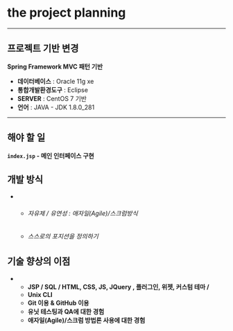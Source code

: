 # the project planning

---

## 프로젝트 기반 변경

**Spring Framework MVC 패턴 기반** 

- **데이터베이스** : Oracle 11g xe
- **통합개발환경도구** : Eclipse
- **SERVER** : CentOS 7 기반
- **언어** : JAVA - JDK 1.8.0_281 

---

## 해야 할 일

**`index.jsp` - 메인 인터페이스 구현**













## 개발 방식 

- - ###### 자유제 / 유연성 : 애자일(Agile)/스크럼방식

  - ###### 스스로의 포지션을 정의하기 



## 기술 향상의 이점

- - **JSP / SQL / HTML, CSS, JS, JQuery , 플러그인, 위젯, 커스텀 테마 /**
  - **Unix CLI** 
  - **Git 이용 & GitHub 이용** 
  - **유닛 테스팅과 QA에 대한 경험** 
  - **애자일(Agile)/스크럼 방법론 사용에 대한 경험**